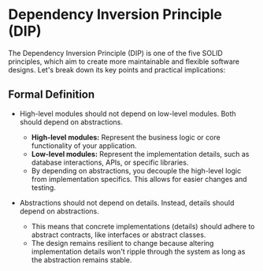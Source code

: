 # Dependency Inversion Principle (DIP) 
The Dependency Inversion Principle (DIP) is one of the five SOLID principles, which aim to create more maintainable and flexible software designs. Let's break down its key points and practical implications:
## Formal Definition
- High-level modules should not depend on low-level modules. Both should depend on abstractions.

    - **High-level modules:** Represent the business logic or core functionality of your application.
    - **Low-level modules:** Represent the implementation details, such as database interactions, APIs, or specific libraries.
    - By depending on abstractions, you decouple the high-level logic from implementation specifics. This allows for easier changes and testing.
- Abstractions should not depend on details. Instead, details should depend on abstractions.
    - This means that concrete implementations (details) should adhere to abstract contracts, like interfaces or abstract classes.
    - The design remains resilient to change because altering implementation details won't ripple through the system as long as the abstraction remains stable.
